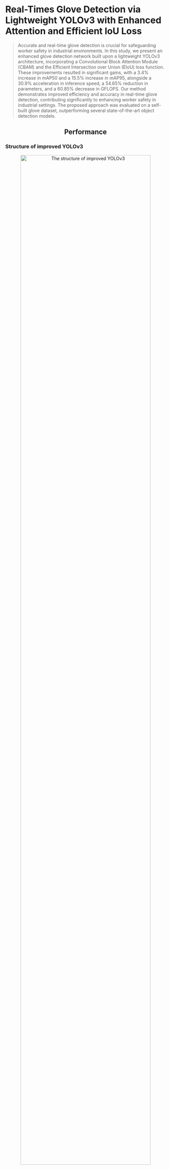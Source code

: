 # Real-Times Glove Detection via Lightweight YOLOv3 with Enhanced Attention and Efficient IoU Loss
> Accurate and real-time glove detection is crucial for safeguarding worker safety in industrial environments. In this study, we present an enhanced glove detection network built upon a lightweight YOLOv3 architecture, incorporating a Convolutional Block Attention Module (CBAM) and the Efficient Intersection over Union (EIoU) loss function. These improvements resulted in significant gains, with a 3.4% increase in mAP50 and a 15.5% increase in mAP95, alongside a 30.9% acceleration in inference speed, a 54.65% reduction in parameters, and a 60.85% decrease in GFLOPS. Our method demonstrates improved efficiency and accuracy in real-time glove detection, contributing significantly to enhancing worker safety in industrial settings. The proposed approach was evaluated on a self-built glove dataset, outperforming several state-of-the-art object detection models.

## <div align="center">Performance</div>
### Structure of improved YOLOv3

<div align="center">
  <img src="Figures/Figure7.png" alt="The structure of improved YOLOv3" width="90%"/>
  <p><i>Figure 1：The improved structure of YOLOv3, which used GhostConv in the backbone, added CBAM to the neck and used EIoU as loss function.</i></p>
</div>

### Comparison with other real-time object detectors, the improved model achieve state-of-the-arts performance
<div align="center">
  <img src="Figures/Figure1.png" alt="Comparison with other real-time object detectors, the improved model achieve state-of-the-arts performance" width="90%"/>
  <p><i>Figure 2：Comparison with other real-time object detectors, the improved model achieve state-of-the-arts performance.</i></p>
</div>

### Visual results of the Improved model
<div align="center">
  <img src="Figures/Figure11_a.jpg" alt="The detection results of the improved model" width="90%"/>
  <p><i>Figure 3-a</i></p>
</div>

<div align="center">
  <img src="Figures/Figure11_b.jpg" alt="The detection results of the improved model" width="90%"/>
  <p><i>Figure 3-b</i></p>
</div>

<div align="center">
  <img src="Figures/Figure11_c.jpg" alt="The detection results of the improved model" width="90%"/>
  <p><i>Figure 3-c</i></p>
</div>

<div align="center">
  <table>
    <tr>
      <td align="center">
        <img src="Figures/Figure11_d.jpg" alt="YOLOv3 Structure" width="90%"/>
        <p><i>Figure 3-d</i></p>
      </td>
      <td align="center">
        <img src="Figures/Figure11_e.jpg" alt="Backbone with GhostConv" width="90%"/>
        <p><i>Figure 3-e</i></p>
      </td>
    </tr>
    <tr>
      <td align="center">
        <img src="Figures/Figure11_f.jpg" alt="Neck with CBAM" width="90%"/>
        <p><i>Figure 3-f</i></p>
      </td>
      <td align="center">
        <img src="Figures/Figure11_g.jpg" alt="EIoU Loss Function" width="90%"/>
        <p><i>Figure 3-g</i></p>
      </td>
    </tr>
  </table>
</div>

### Visual comparison of improved model and original model: the improved model can detect the right gloves with the right number.

<div align="center">
  <table>
    <tr>
      <td align="center">
        <img src="Figures/Figure14_a.jpg" alt="YOLOv3 Structure" width="90%"/>
        <p><i>Figure 4-a: The improved model can detect the right number and position of the gloves</i></p>
      </td>
      <td align="center">
        <img src="Figures/Figure14_b.jpg" alt="Backbone with GhostConv" width="90%"/>
        <p><i>Figure 4-b: The default model detect the glove with wrong number and position</i></p>
      </td>
    </tr>
  </table>
</div>

<div align="center">
  <img src="Figures/Figure14_c.jpg" alt="The detection results of the improved model" width="90%"/>
  <p><i>Figure 4-c: The improved model detects gloves with the rights number.</i></p>
</div>

<div align="center">
  <img src="Figures/Figure14_d.jpg" alt="The detection results of the default model" width="90%"/>
  <p><i>Figure 4-d: The default model detects 2 gloves as 1.</i></p>
</div>


### The effect of adding CBAM
As a result, the network gains a better understanding of the importance of different channels and positions within various feature maps. The channel attention mechanism allows the network to allocate weights based on the significance of each channel, helping it identify which channels are more critical. Additionally, through the spatial attention mechanism, the network can determine the importance of specific positions within the feature map, enabling it to focus on those areas. Figure below illustrates the heatmap changes in the image after the addition of CBAM.

<div align="center">
  <img src="Figures/Figure12_b.png" alt="The detection results of the improved model" width="90%"/>
  <p><i>Figure 5-a: Heatmap of adding CBAM.</i></p>
</div>

<div align="center">
  <img src="Figures/Figure12_c.png" alt="The detection results of the default model" width="90%"/>
  <p><i>Figure 5-a: Heatmap of not adding CBAM.</i></p>
</div>

## <div align="center">Install</div>
Clone repo and install [requirements.txt](https://github.com/ultralytics/yolov5/blob/master/requirements.txt) in a [**Python>=3.7.0**](https://www.python.org/) environment, including [**PyTorch>=1.7**](https://pytorch.org/get-started/locally/).

```bash
git clone https://github.com/ultralytics/y](https://github.com/WMShuai/gloves-yolov3.git  # clone
cd gloves-yolov3
pip install -r requirements.txt  # install
```
## <div align="center">Detect</div>
To see the results of the model at the best performance, the weights can be downloaded from [best weights](https://pan.baidu.com/s/1TuEROc4JO7jMxFX5TDB3Ew?pwd=qu3a):

```bash
python detetct.py --view-img --weights best.pt --source Test_Gloves_1.mp4
```

To see the results of the model at the last epochs' performance, the weights can be downloaded from [last weights](https://pan.baidu.com/s/1yKCcHeItCD_5ggchs12JQQ?pwd=u5mv):

```bash
python detetct.py --view-img --weights last.pt --source Test_Gloves_1.mp4
```

We also made a video about its performance on NVIDIA Jetson Nano. All the equipment was shown in Figure 6. The camera was fixed at the top of the machine tool, which is shown in Figure 7.

<div align="center">
  <table>
    <tr>
      <td align="center">
        <img src="Figures/Alarm.jpeg" alt="The alarm consists of an Arduino Nano and a buzzer, and is connected to the Jetson Nano via the USB port." width="90%"/>
        <p><i>Figure 6-a</i></p>
      </td>
      <td align="center">
        <img src="Figures/Jetson Nano.jpeg" alt="The Jetson Nano, which is responsible for calculating as well as outputting alarm signals, is encased in an aluminum box to protect it from dust and minimize damage." width="90%"/>
        <p><i>Figure 6-b</i></p>
      </td>
      <td align="center">
        <img src="Figures/Overall.jpeg" alt="The overall equipment" width="90%"/>
        <p><i>Figure 6-c</i></p>
      </td>
    </tr>
  </table>
</div>



## <div align="center">Further research</div>
We also did some further works using MediaPipe [MediaPipe](https://developers.google.com/mediapipe). This helps the alogorithm to determine whether the gloves were wearing on the worker's hand or left on the ground. To see the performance you need to install MediaPipe.

```bash
pip install meidapipe
```

Then, run the following code:

```bash
python YOLO_MP.py --nosave --view-img --weights best.pt --source Test_Gloves_1.mp4
```

The [video](Figures/gloves-mediapipe.gif) shows the result together with MediaPipe

![Gloves detection together with MediaPipe](Figures/gloves-mediapipe.gif)
